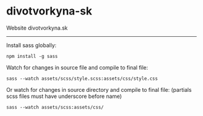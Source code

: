 # divotvorkyna-sk
Website divotvorkyna.sk

---

Install sass globally:

`npm install -g sass`

Watch for changes in source file and compile to final file:

`sass --watch assets/scss/style.scss:assets/css/style.css`

Or watch for changes in source directory and compile to final file: (partials scss files must have underscore before name)

`sass --watch assets/scss:assets/css/`
